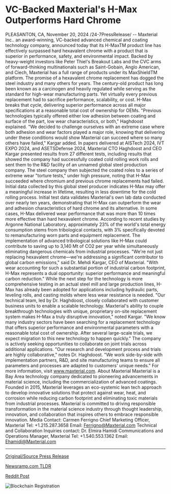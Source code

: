 # VC-Backed Maxterial's H-Max Outperforms Hard Chrome

PLEASANTON, CA, November 20, 2024 /24-7PressRelease/ -- Maxterial Inc.. an award-winning, VC-backed advanced chemical and coating technology company, announced today that its H-MaxTM product line has effectively surpassed hard hexavalent chrome with a product that is superior in performance, safety, and environmental impact. Backed by heavy-weight investors like Peter Thiel's Breakout Labs and the CVC arms of forward-thinking multinationals such as Saint-Gobain, Anglo American, and Ciech, Maxterial has a full range of products under its MaxShieldTM platform.   The promise of a hexavalent chrome replacement has dogged the steel industry and many others for years. The century-old product has long been known as a carcinogen and heavily regulated while serving as the standard for high-wear manufacturing parts. Yet virtually every previous replacement had to sacrifice performance, scalability, or cost. H-Max breaks that cycle, delivering superior performance across all major specifications at a reasonable total cost of ownership for OEMs.   "Previous technologies typically offered either low adhesion between coating and surface of the part, low wear characteristics, or both," Haghdoost explained.   "We decided to challenge ourselves with an extreme case where both adhesion and wear factors played a major role, knowing that delivering under these conditions would show Maxterial can succeed where so many others have failed," Kargar added.  In papers delivered at AISTech 2024, IVT EXPO 2024, and ASETSDefense 2024, Maxterial CTO Haghdoost and CEO Kargar presented results from 27 different tests, including results that showed the company had successfully coated cold rolling work rolls and sent them to the R&D facility of an unnamed global steel production company. The steel company then subjected the coated roles to a series of extreme wear "torture tests," under high pressure, noting that H-Max succeeded where chromium and previous chrome replacements had failed.   Initial data collected by this global steel producer indicates H-Max may offer a meaningful increase in lifetime, resulting in less downtime for the cold rolling process. Initial test data validates Maxterial's own lab data conducted over nearly ten years, demonstrating that H-Max can outperform the wear and adhesion characteristics of hard chrome and its alternative. In some cases, H-Max delivered wear performance that was more than 10 times more effective than hard hexavalent chrome.   According to recent studies by Argonne National Laboratory, approximately 23% of the world's total energy consumption stems from tribological contacts, with 3% specifically devoted to remanufacturing worn parts and equipment replacement. The implementation of advanced tribological solutions like H-Max could contribute to saving up to 3,140 Mt of CO2 per year while simultaneously eliminating dangerous chemicals from industrial processes.  "We're not just replacing hexavalent chrome—we're addressing a significant contributor to global carbon emissions," said Dr. Mehdi Kargar, CEO of Maxterial. "With wear accounting for such a substantial portion of industrial carbon footprint, H-Max represents a dual opportunity: superior performance and meaningful carbon reduction."  While the next step for the technology is more comprehensive testing in an actual steel mill and large production lines, H-Max has already been adopted for applications including hydraulic parts, leveling rolls, and casting molds where less wear resistance is needed.   "Our technical team, led by Dr. Haghdoost, closely collaborated with customer business units to enable a scalable technology. Maxterial's ability to couple breakthrough technologies with unique, proprietary on-site replacement system makes H-Max a truly disruptive innovation," noted Kargar. "We know many industry sectors have been searching for a replacement technology that offers superior performance and environmental parameters with a reasonable total cost of ownership. After several large-scale trials, we expect migration to this new technology to happen quickly."   The company is actively seeking opportunities to collaborate on joint trials across additional applications. "Our research and development process and trials are highly collaborative," notes Dr. Haghdoost. "We work side-by-side with implementation partners, R&D, and site manufacturing teams to ensure all parameters and processes are adapted to customers' unique needs."   For more information, visit www.maxterial.com.  About Maxterial  Maxterial is a Bay Area technology company dedicated to pioneering advancements in material science, including the commercialization of advanced coatings. Founded in 2015, Maxterial leverages an eco-systemic lean tech approach to develop innovative solutions that protect against wear, heat, and corrosion while reducing carbon footprint and eliminating toxic materials from industrial processes. Maxterial is committed to driving responsible transformation in the material science industry through thought leadership, innovation, and collaboration that inspires others to embrace responsible innovation.  Media Contact: Carmen Ferrigno Chief Marketing Officer, Maxterial Tel: +1.215.287.3658 Email: Ferrigno@Maxterial.com  Technical and Collaboration Inquiries contact: Dr. Elmira Hamidi Communications and Operations Manager, Maxterial Tel: +1.540.553.1362 Email: Ehamidi@Maxterial.com 

---

[Original/Source Press Release](https://www.24-7pressrelease.com/press-release/516375/vc-backed-maxterials-h-max-outperforms-hard-chrome)
                    

[Newsramp.com TLDR](https://newsramp.com/curated-news/maxterial-inc-introduces-h-maxtm-product-line-surpassing-hard-hexavalent-chrome/fc80016adce9bc4113bec94cd4d1fc61) 

 



[Reddit Post](https://www.reddit.com/r/Energy_Climate_News/comments/1gvktdf/maxterial_inc_introduces_hmaxtm_product_line/) 



![Blockchain Registration](https://cdn.newsramp.app/24-7PressRelease/qrcode/2411/20/quizre02.webp)